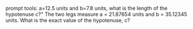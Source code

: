 prompt tools: a=12.5 units and b=7.8 units, what is the length of the hypotenuse c?"
The two legs measure a = 21.87654 units and b = 35.12345 units. What is the exact value of the hypotenuse, c?
